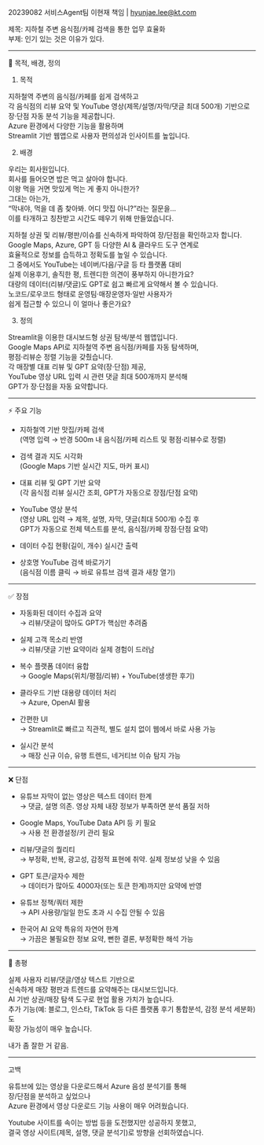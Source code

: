 20239082 서비스Agent팀 이현재 책임 | hyunjae.lee@kt.com

제목: 지하철 주변 음식점/카페 검색을 통한 업무 효율화  
부제: 인기 있는 것은 이유가 있다.

---

📌 목적, 배경, 정의

1. 목적

지하철역 주변의 음식점/카페를 쉽게 검색하고  
각 음식점의 리뷰 요약 및 YouTube 영상(제목/설명/자막/댓글 최대 500개) 기반으로  
장·단점 자동 분석 기능을 제공합니다.  
Azure 환경에서 다양한 기능을 활용하며  
Streamlit 기반 웹앱으로 사용자 편의성과 인사이트를 높입니다.

2. 배경

우리는 회사원입니다.  
회사를 들어오면 밥은 먹고 살아야 합니다.  
이왕 먹을 거면 맛있게 먹는 게 좋지 아니한가?  
그대는 아는가,  
“막내야, 먹을 데 좀 찾아봐. 어디 맛집 아니?”라는 질문을…  
이를 타개하고 칭찬받고 시간도 떼우기 위해 만들었습니다.

지하철 상권 및 리뷰/평판/이슈를 신속하게 파악하여 장/단점을 확인하고자 합니다.  
Google Maps, Azure, GPT 등 다양한 AI & 클라우드 도구 연계로  
효율적으로 정보를 습득하고 정확도를 높일 수 있습니다.  
그 중에서도 YouTube는 네이버/다음/구글 등 타 플랫폼 대비  
실제 이용후기, 솔직한 평, 트렌디한 의견이 풍부하지 아니한가요?  
대량의 데이터(리뷰/댓글)도 GPT로 쉽고 빠르게 요약해서 볼 수 있습니다.  
노코드/로우코드 형태로 운영팀·매장운영자·일반 사용자가  
쉽게 접근할 수 있으니 이 얼마나 좋은가요?

3. 정의

Streamlit을 이용한 대시보드형 상권 탐색/분석 웹앱입니다.  
Google Maps API로 지하철역 주변 음식점/카페를 자동 탐색하며,  
평점·리뷰순 정렬 기능을 갖췄습니다.  
각 매장별 대표 리뷰 및 GPT 요약(장·단점) 제공,  
YouTube 영상 URL 입력 시 관련 댓글 최대 500개까지 분석해  
GPT가 장·단점을 자동 요약합니다.

---

⚡ 주요 기능

- 지하철역 기반 맛집/카페 검색  
  (역명 입력 → 반경 500m 내 음식점/카페 리스트 및 평점·리뷰수로 정렬)

- 검색 결과 지도 시각화  
  (Google Maps 기반 실시간 지도, 마커 표시)

- 대표 리뷰 및 GPT 기반 요약  
  (각 음식점 리뷰 실시간 조회, GPT가 자동으로 장점/단점 요약)

- YouTube 영상 분석  
  (영상 URL 입력 → 제목, 설명, 자막, 댓글(최대 500개) 수집 후  
  GPT가 자동으로 전체 텍스트를 분석, 음식점/카페 장점·단점 요약)

- 데이터 수집 현황(길이, 개수) 실시간 출력

- 상호명 YouTube 검색 바로가기  
  (음식점 이름 클릭 → 바로 유튜브 검색 결과 새창 열기)

---

✅ 장점

- 자동화된 데이터 수집과 요약  
  → 리뷰/댓글이 많아도 GPT가 핵심만 추려줌

- 실제 고객 목소리 반영  
  → 리뷰/댓글 기반 요약이라 실제 경험이 드러남

- 복수 플랫폼 데이터 융합  
  → Google Maps(위치/평점/리뷰) + YouTube(생생한 후기)

- 클라우드 기반 대용량 데이터 처리  
  → Azure, OpenAI 활용

- 간편한 UI  
  → Streamlit로 빠르고 직관적, 별도 설치 없이 웹에서 바로 사용 가능

- 실시간 분석  
  → 매장 신규 이슈, 유행 트렌드, 네거티브 이슈 탐지 가능

---

❌ 단점

- 유튜브 자막이 없는 영상은 텍스트 데이터 한계  
  → 댓글, 설명 의존. 영상 자체 내장 정보가 부족하면 분석 품질 저하

- Google Maps, YouTube Data API 등 키 필요  
  → 사용 전 환경설정/키 관리 필요

- 리뷰/댓글의 퀄리티  
  → 부정확, 반복, 광고성, 감정적 표현에 취약. 실제 정보성 낮을 수 있음

- GPT 토큰/글자수 제한  
  → 데이터가 많아도 4000자(또는 토큰 한계)까지만 요약에 반영

- 유튜브 정책/쿼터 제한  
  → API 사용량/일일 한도 초과 시 수집 안될 수 있음

- 한국어 AI 요약 특유의 자연어 한계  
  → 가끔은 불필요한 정보 요약, 뻔한 결론, 부정확한 해석 가능

---

📝 총평

실제 사용자 리뷰/댓글/영상 텍스트 기반으로  
신속하게 매장 평판과 트렌드를 요약해주는 대시보드입니다.  
AI 기반 상권/매장 탐색 도구로 현업 활용 가치가 높습니다.  
추가 기능(예: 블로그, 인스타, TikTok 등 다른 플랫폼 후기 통합분석, 감정 분석 세분화)도  
확장 가능성이 매우 높습니다.

내가 좀 잘한 거 같음.

---

고백

유튜브에 있는 영상을 다운로드해서 Azure 음성 분석기를 통해  
장/단점을 분석하고 싶었으나  
Azure 환경에서 영상 다운로드 기능 사용이 매우 어려웠습니다.

Youtube 사이트를 속이는 방법 등을 도전했지만 성공하지 못했고,  
결국 영상 사이트(제목, 설명, 댓글 분석기)로 방향을 선회하였습니다.
